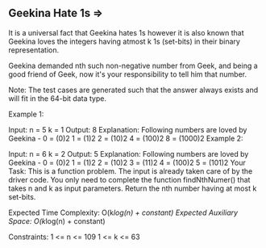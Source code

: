 Geekina Hate 1s  =>
---------------


It is a universal fact that Geekina hates 1s however it is also known that Geekina loves the integers having atmost k 1s (set-bits) in their binary representation. 

Geekina demanded nth such non-negative number from Geek, and being a good friend of Geek, now it's your responsibility to tell him that number.

Note: The test cases are generated such that the answer always exists and will fit in the 64-bit data type.

Example 1:

Input:
n = 5
k = 1
Output:
8
Explanation:
Following numbers are loved by Geekina -
0 = (0)2
1 = (1)2
2 = (10)2
4 = (100)2
8 = (1000)2
Example 2:

Input:
n = 6
k = 2
Output:
5
Explanation:
Following numbers are loved by Geekina -
0 = (0)2
1 = (1)2
2 = (10)2
3 = (11)2
4 = (100)2
5 = (101)2
Your Task:
This is a function problem. The input is already taken care of by the driver code. You only need to complete the function findNthNumer() that takes n and k as input parameters. Return the nth number having at most k set-bits.

Expected Time Complexity: O(k*log(n) + constant)
Expected Auxiliary Space: O(k*log(n) + constant)

Constraints:
1 <= n <= 109
1 <= k <= 63
